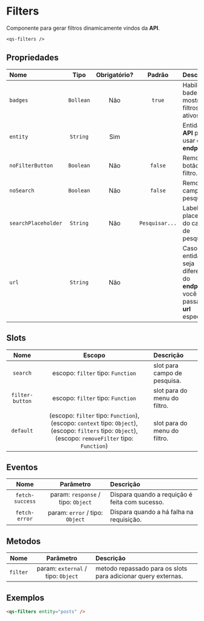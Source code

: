 # Filters

Componente para gerar filtros dinamicamente vindos da **API**.

```
<qs-filters />
```

## Propriedades

| Nome | Tipo | Obrigatório? | Padrão | Descrição |
|:-|:-:|:-:|:-:|:-|
| `badges` | `Bollean` | Não | `true` | Habilita os bades para mostrar os filtros ativos. |
| `entity` | `String` | Sim | | Entidade da **API** para usar como **endpoint**. |
| `noFilterButton` | `Boolean` | Não | `false` | Remover botão do filtro. |
| `noSearch` | `Boolean` | Não | `false` | Remove campo de pesquisa. |
| `searchPlaceholder` | `String` | Não | `Pesquisar...` | Label do placeholder do campo de pesquisa. |
| `url` | `String` | Não | | Caso a entidade seja diferente do **endpoint** você pode passar uma **url**  especifica. |

## Slots

| Nome | Escopo | Descrição |
|:-:|:-:|:-|
| `search` | escopo: `filter` tipo: `Function` | slot para campo de pesquisa. |
| `filter-button` | escopo: `filter` tipo: `Function` | slot para do menu do filtro. |
| `default` | (escopo: `filter` tipo: `Function`), (escopo: `context` tipo: `Object`), (escopo: `filters` tipo: `Object`), (escopo: `removeFilter` tipo: `Function`) | slot para do menu do filtro. |

## Eventos

| Nome | Parâmetro | Descrição |
|:-:|:-:|:-|
| `fetch-success` | param: `response` / tipo: `Object` | Dispara quando a requição é feita com sucesso. |
| `fetch-error` | param: `error` / tipo: `Object` | Dispara quando a há falha na requisição. |

## Metodos

| Nome | Parâmetro | Descrição |
|:-:|:-:|:-|
| `filter` | param: `external` / tipo: `Object` | metodo repassado para os slots para adicionar query externas. |

## Exemplos

```html
<qs-filters entity="posts" />
```